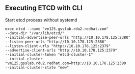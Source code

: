 Executing ETCD with CLI
------------------------

Start etcd process without systemd
```
exec etcd --name "vm125.gsslab.rdu2.redhat.com"
--data-dir "/var/lib/etcd/" 
--initial-advertise-peer-urls "http://10.10.178.125:2380"
--listen-peer-urls "http://10.10.178.125:2380"
--listen-client-urls "http://10.10.178.125:2379"                      
--advertise-client-urls "http://10.10.178.125:2379"
--initial-cluster-token "etcd-cluster-1"
--initial-cluster "vm125.gsslab.rdu2.redhat.com=http://10.10.178.125:2380
--initial-cluster-state "new"
```
